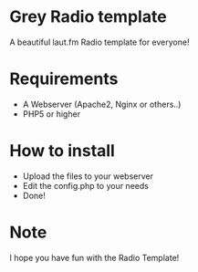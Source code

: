 # Grey Radio template
A beautiful laut.fm Radio template for everyone!

# Requirements
- A Webserver (Apache2, Nginx or others..)
- PHP5 or higher

# How to install
- Upload the files to your webserver
- Edit the config.php to your needs
- Done!

# Note
I hope you have fun with the Radio Template!
